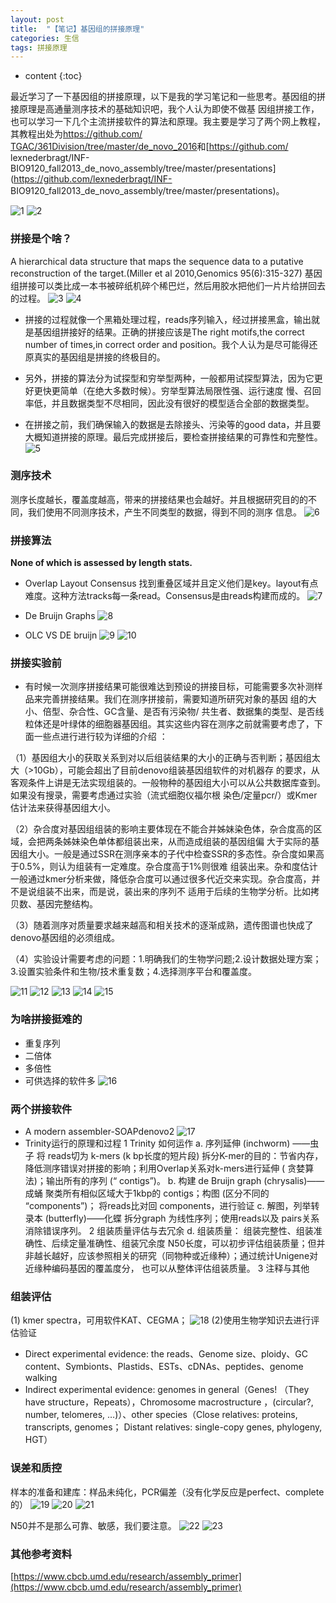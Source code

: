 ```yaml
---
layout: post
title:  "【笔记】基因组的拼接原理"
categories: 生信 
tags: 拼接原理
---
```


* content
{:toc}


 最近学习了一下基因组的拼接原理，以下是我的学习笔记和一些思考。基因组的拼接原理是高通量测序技术的基础知识吧，我个人认为即使不做基
 因组拼接工作，也可以学习一下几个主流拼接软件的算法和原理。我主要是学习了两个网上教程，其教程出处为[https://github.com/
 TGAC/361Division/tree/master/de_novo_2016](https://github.com/TGAC/361Division/tree/master/de_novo_2016)和[https://github.com/
 lexnederbragt/INF-BIO9120_fall2013_de_novo_assembly/tree/master/presentations](https://github.com/lexnederbragt/INF-
 BIO9120_fall2013_de_novo_assembly/tree/master/presentations)。






![1](http://o7zaxp1i2.bkt.clouddn.com/374990fb-8212-4fc4-b5ec-5cc0da1f35d2.png)
![2](http://o7zaxp1i2.bkt.clouddn.com/778cee53-ac5d-41cf-a9d1-b3ae010ae8f1.png)

### 拼接是个啥？
A hierarchical data structure that maps the sequence data to a putative reconstruction of the target.(Miller et al 2010,Genomics
 95(6):315-327)
基因组拼接可以类比成一本书被碎纸机碎个稀巴烂，然后用胶水把他们一片片给拼回去的过程。
![3](http://o7zaxp1i2.bkt.clouddn.com/56e304b2-6f8c-4114-9b10-a166991a8b15.jpg)
![4](http://o7zaxp1i2.bkt.clouddn.com/b63deb18-bd51-4717-8067-18bb69917d5a.png)

- 拼接的过程就像一个黑箱处理过程，reads序列输入，经过拼接黑盒，输出就是基因组拼接好的结果。正确的拼接应该是The right motifs,the 
correct number of times,in correct order and position。我个人认为是尽可能得还原真实的基因组是拼接的终极目的。

- 另外，拼接的算法分为试探型和穷举型两种，一般都用试探型算法，因为它更好更快更简单（在绝大多数时候）。穷举型算法局限性强、运行速度
慢、召回率低，并且数据类型不尽相同，因此没有很好的模型适合全部的数据类型。

- 在拼接之前，我们确保输入的数据是去除接头、污染等的good 
data，并且要大概知道拼接的原理。最后完成拼接后，要检查拼接结果的可靠性和完整性。
![5](http://o7zaxp1i2.bkt.clouddn.com/8b936af1-756a-4db0-942b-ca118a22479e.jpg)

### 测序技术
测序长度越长，覆盖度越高，带来的拼接结果也会越好。并且根据研究目的的不同，我们使用不同测序技术，产生不同类型的数据，得到不同的测序
信息。
![6](http://o7zaxp1i2.bkt.clouddn.com/27bf1fe6-1bf3-4f7a-9dc9-e3efbe90f5ff.png)

### 拼接算法
**None of which is assessed by length stats.**   

- Overlap Layout Consensus
找到重叠区域并且定义他们是key。layout有点难度。这种方法tracks每一条read。Consensus是由reads构建而成的。
![7](http://o7zaxp1i2.bkt.clouddn.com/e1b85e2e-e4c9-4b53-97f4-bc44e78a8c3b.jpg)

- De Bruijn Graphs
![8](http://o7zaxp1i2.bkt.clouddn.com/8e943760-826e-4ae1-9da3-6e05455e30b9.png)

- OLC VS DE bruijn
![9](http://o7zaxp1i2.bkt.clouddn.com/a054ef5b-88ea-43d0-ba19-34b420cd5fcb.png)
![10](http://o7zaxp1i2.bkt.clouddn.com/ea1ed047-348a-4e85-8559-ee1aefae3535.png)

### 拼接实验前

- 有时候一次测序拼接结果可能很难达到预设的拼接目标，可能需要多次补测样品来完善拼接结果。我们在测序拼接前，需要知道所研究对象的基因
组的大小、倍型、杂合性、GC含量、是否有污染物/
共生者、数据集的类型、是否线粒体还是叶绿体的细胞器基因组。其实这些内容在测序之前就需要考虑了，下面一些点进行进行较为详细的介绍
：

（1）基因组大小的获取关系到对以后组装结果的大小的正确与否判断；基因组太大（>10Gb），可能会超出了目前denovo组装基因组软件的对机器存
的要求，从客观条件上讲是无法实现组装的。一般物种的基因组大小可以从公共数据库查到。如果没有搜录，需要考虑通过实验（流式细胞仪福尔根
染色/定量pcr/）或Kmer估计法来获得基因组大小。

（2）杂合度对基因组组装的影响主要体现在不能合并姊妹染色体，杂合度高的区域，会把两条姊妹染色单体都组装出来，从而造成组装的基因组偏
大于实际的基因组大小。一般是通过SSR在测序亲本的子代中检查SSR的多态性。杂合度如果高于0.5%，则认为组装有一定难度。杂合度高于1%则很难
组装出来。杂和度估计一般通过kmer分析来做，降低杂合度可以通过很多代近交来实现。杂合度高，并不是说组装不出来，而是说，装出来的序列不
适用于后续的生物学分析。比如拷贝数、基因完整结构。

（3）随着测序对质量要求越来越高和相关技术的逐渐成熟，遗传图谱也快成了denovo基因组的必须组成。

（4）实验设计需要考虑的问题：1.明确我们的生物学问题;2.设计数据处理方案；3.设置实验条件和生物/技术重复数；4.选择测序平台和覆盖度。

![11](http://o7zaxp1i2.bkt.clouddn.com/abe45cd0-1b4d-4b07-adfb-198b66e9ee9f.jpg)
![12](http://o7zaxp1i2.bkt.clouddn.com/3dc186b3-b3f4-45fa-9e9f-5aef1df4bc70.png)
![13](http://o7zaxp1i2.bkt.clouddn.com/1843d9ca-dc46-4190-82eb-bab4be2987a4.jpg)
![14](http://o7zaxp1i2.bkt.clouddn.com/eb139f08-e40d-461c-aad7-a0266082c0f9.png)
![15](http://o7zaxp1i2.bkt.clouddn.com/8d0be417-9112-4302-be64-3b28185fab60.png)

### 为啥拼接挺难的
- 重复序列
- 二倍体
- 多倍性
- 可供选择的软件多
![16](http://o7zaxp1i2.bkt.clouddn.com/56405729-685e-4f68-af2c-da812d90596c.jpg)

### 两个拼接软件
- A modern assembler-SOAPdenovo2
![17](http://o7zaxp1i2.bkt.clouddn.com/9015bf04-f6fc-499e-b650-f69d303be401.jpg)
- Trinity运行的原理和过程
1 Trinity 如何运作
 a. 序列延伸 (inchworm) ——虫子
 将 reads切为 k-mers (k bp长度的短片段)   拆分K-mer的目的：节省内存，降低测序错误对拼接的影响；利用Overlap关系对k-mers进行延伸 (
 贪婪算法)；输出所有的序列 (“ contigs”)。
b. 构建 de Bruijn graph (chrysalis)—— 成蛹
聚类所有相似区域大于1kbp的 contigs；构图 (区分不同的 “components”)； 将reads比对回 components，进行验证
c. 解图，列举转录本 (butterfly)——化蝶
拆分graph 为线性序列；使用reads以及 pairs关系消除错误序列。
2 组装质量评估与去冗余
d. 组装质量：  组装完整性、组装准确性、后续定量准确性、组装冗余度
 N50长度，可以初步评估组装质量；但并非越长越好，应该参照相关的研究（同物种或近缘种）；通过统计Unigene对近缘种编码基因的覆盖度分，
 也可以从整体评估组装质量。
3 注释与其他

### 组装评估
(1)  kmer spectra，可用软件KAT、CEGMA；
![18](http://o7zaxp1i2.bkt.clouddn.com/45f4b610-fd96-4cde-bb18-da4da1ed612f.jpg)
(2)使用生物学知识去进行评估验证
- Direct experimental evidence: the reads、Genome size、ploidy、GC content、Symbionts、Plastids、ESTs、cDNAs、peptides、genome
 walking
- Indirect experimental evidence: genomes in general（Genes! （They have structure，Repeats），Chromosome macrostructure
，(circular?, number, telomeres, …)）、other species（Close relatives: proteins, transcripts, genomes； Distant relatives: single-copy genes, phylogeny, HGT）

### 误差和质控
样本的准备和建库：样品未纯化，PCR偏差（没有化学反应是perfect、complete的）
![19](http://o7zaxp1i2.bkt.clouddn.com/8f395d22-1c19-468e-aba7-71c717cba90b.png)
![20](http://o7zaxp1i2.bkt.clouddn.com/055c40cf-9340-4756-9f7b-baaceb219cb8.png)
![21](http://o7zaxp1i2.bkt.clouddn.com/589c3d30-9b63-4bc0-b32a-a26b8d0273d2.png)

N50并不是那么可靠、敏感，我们要注意。
![22](http://o7zaxp1i2.bkt.clouddn.com/834d4d11-59ad-4c18-88c4-101f4f169a56.png)
![23](http://o7zaxp1i2.bkt.clouddn.com/c0e709b7-de7c-4278-bb48-c40b2e834634.png)

### 其他参考资料
[https://www.cbcb.umd.edu/research/assembly_primer](https://www.cbcb.umd.edu/research/assembly_primer)